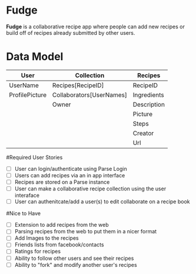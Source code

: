 # Fudge
**Fudge** is a collaborative recipe app where people can add new recipes or build off of recipes already submitted by other users.

# Data Model

| User|    Collection | Recipes |
--------- | ----------| ---------|
UserName  |  Recipes[RecipeID] | RecipeID
ProfilePicture| Collaborators[UserNames] | Ingredients
	| Owner | Description
	|     | Picture
	|     | Steps
	|     | Creator
	|     | Url
#Required User Stories 
- [ ] User can login/authenticate using Parse Login
- [ ] Users can add recipes via an in app interface
- [ ] Recipes are stored on a Parse instance
- [ ] User can make a collaborative recipe collection using the user interaface
- [ ] User can authenitcate/add a user(s) to edit collaborate on a recipe book

#Nice to Have
- [ ] Extension to add recipes from the web
- [ ] Parsing recipes from the web to put them in a nicer format
- [ ] Add Images to the recipes
- [ ] Friends lists from facebook/contacts
- [ ] Ratings for recipes
- [ ] Ability to follow other users and see their recipes
- [ ] Ability to "fork" and modify another user's recipes
